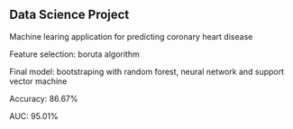 ## Data Science Project
Machine learing application for predicting coronary heart disease

Feature selection: boruta algorithm

Final model: bootstraping with random forest, neural network and support vector machine

Accuracy: 86.67%

AUC: 95.01%
